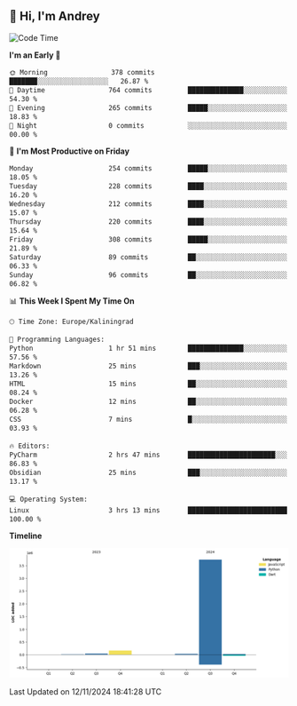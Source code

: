 ## 👋 Hi, I'm Andrey

<!--START_SECTION:waka-->
![Code Time](http://img.shields.io/badge/Code%20Time-562%20hrs%2024%20mins-blue)

**I'm an Early 🐤** 

```text
🌞 Morning                378 commits         ███████░░░░░░░░░░░░░░░░░░   26.87 % 
🌆 Daytime                764 commits         ██████████████░░░░░░░░░░░   54.30 % 
🌃 Evening                265 commits         █████░░░░░░░░░░░░░░░░░░░░   18.83 % 
🌙 Night                  0 commits           ░░░░░░░░░░░░░░░░░░░░░░░░░   00.00 % 
```
📅 **I'm Most Productive on Friday** 

```text
Monday                   254 commits         █████░░░░░░░░░░░░░░░░░░░░   18.05 % 
Tuesday                  228 commits         ████░░░░░░░░░░░░░░░░░░░░░   16.20 % 
Wednesday                212 commits         ████░░░░░░░░░░░░░░░░░░░░░   15.07 % 
Thursday                 220 commits         ████░░░░░░░░░░░░░░░░░░░░░   15.64 % 
Friday                   308 commits         █████░░░░░░░░░░░░░░░░░░░░   21.89 % 
Saturday                 89 commits          ██░░░░░░░░░░░░░░░░░░░░░░░   06.33 % 
Sunday                   96 commits          ██░░░░░░░░░░░░░░░░░░░░░░░   06.82 % 
```


📊 **This Week I Spent My Time On** 

```text
🕑︎ Time Zone: Europe/Kaliningrad

💬 Programming Languages: 
Python                   1 hr 51 mins        ██████████████░░░░░░░░░░░   57.56 % 
Markdown                 25 mins             ███░░░░░░░░░░░░░░░░░░░░░░   13.26 % 
HTML                     15 mins             ██░░░░░░░░░░░░░░░░░░░░░░░   08.24 % 
Docker                   12 mins             ██░░░░░░░░░░░░░░░░░░░░░░░   06.28 % 
CSS                      7 mins              █░░░░░░░░░░░░░░░░░░░░░░░░   03.93 % 

🔥 Editors: 
PyCharm                  2 hrs 47 mins       ██████████████████████░░░   86.83 % 
Obsidian                 25 mins             ███░░░░░░░░░░░░░░░░░░░░░░   13.17 % 

💻 Operating System: 
Linux                    3 hrs 13 mins       █████████████████████████   100.00 % 
```

**Timeline**

![Lines of Code chart](https://raw.githubusercontent.com/Mist3s/Mist3s/main/assets/bar_graph.png)


 Last Updated on 12/11/2024 18:41:28 UTC
<!--END_SECTION:waka-->

